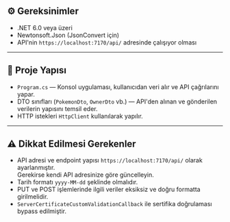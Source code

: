

## ⚙️ Gereksinimler

- .NET 6.0 veya üzeri  
- Newtonsoft.Json (JsonConvert için)  
- API'nin `https://localhost:7170/api/` adresinde çalışıyor olması  

---

## 📁 Proje Yapısı

- `Program.cs` — Konsol uygulaması, kullanıcıdan veri alır ve API çağrılarını yapar.  
- DTO sınıfları (`PokemonDto`, `OwnerDto` vb.) — API'den alınan ve gönderilen verilerin yapısını temsil eder.  
- HTTP istekleri `HttpClient` kullanılarak yapılır.  

---

## ⚠️ Dikkat Edilmesi Gerekenler

- API adresi ve endpoint yapısı `https://localhost:7170/api/` olarak ayarlanmıştır.  
  Gerekirse kendi API adresinize göre güncelleyin.  
- Tarih formatı `yyyy-MM-dd` şeklinde olmalıdır.  
- PUT ve POST işlemlerinde ilgili veriler eksiksiz ve doğru formatta girilmelidir.  
- `ServerCertificateCustomValidationCallback` ile sertifika doğrulaması bypass edilmiştir.  

 
